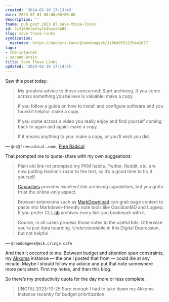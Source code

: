 ```yaml
---
created: '2024-02-10 17:13:48'
date: 2023-07-01 00:00:00+00:00
description: ''
fname: pub.post.2023.07.save-those-links
id: 5i2j69nlm3lglk4bxma5p85
slug: save-those-links
syndication:
  mastodon: https://hackers.town/@randomgeek/110640551235441677
tags:
- the-internet
- second-brain
title: Save Those Links
updated: '2024-02-10 17:14:55'
---
```


Saw this post today:

> My greatest advice to those concerned: Start archiving. If you come across something you believe is valuable: make a copy.
>
> If you follow a guide on how to install and configure software and you found it helpful: make a copy.
>
> If you come across a video you really enjoy and find yourself coming back to again and again: make a copy.
>
> If it means anything to you: make a copy, or you’ll wish you did.

— `@n4@freeradical.zone`, [Free Radical](https://freeradical.zone/@n4/110636140651779144)

That prompted me to quote-share with my own suggestions:

> Plain old link rot prompted my PKM habits. Twitter, Reddit, etc. are now putting Hanlon’s razor to the test, so it’s a good time to try it yourself.
>
> [Capacities](https://capacities.io) provides excellent link archiving capabilities, but you gotta trust the online-only aspect.
>
> Browser extensions such as [MarkDownload](https://github.com/deathau/markdownload) can grab page content to paste into Markdown-friendly note tools like ObsidianMD and Logseq. If you prefer CLI, [nb](https://xwmx.github.io/nb/) archives every link you bookmark with it.
>
> Course, in all cases process those notes to the useful bits. Otherwise you’re just data hoarding. Understandable in this Digital Depression, but not helpful.

— `@randomgeek@ack.cringe.cafe`

And then it occurred to me. Between budget and attention span constraints, my [Akkoma](https://akkoma.social) instance — the one I posted that from — could die at any minute. Maybe I should follow my advice and put that note somewhere more persistent. First my notes, and then this blog.

So there’s my productivity quota for the day more or less complete.

> [!NOTE] 2023-10-25
> Sure enough I had to take down my Akkoma instance recently for budget prioritization.
>